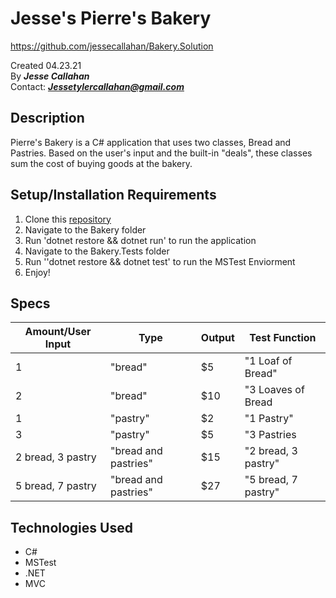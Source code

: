 # Jesse's Pierre's Bakery
https://github.com/jessecallahan/Bakery.Solution

Created 04.23.21</br>
By _**Jesse Callahan**_</br>
Contact: _**Jessetylercallahan@gmail.com**_</br>

## Description
Pierre's Bakery is a C# application that uses two classes, Bread and Pastries. Based on the user's input and the built-in "deals", these classes sum the cost of buying goods at the bakery.

## Setup/Installation Requirements

1. Clone this [repository](https://github.com/jessecallahan/Bakery.Solution)
2. Navigate to the Bakery folder
3. Run 'dotnet restore && dotnet run' to run the application
4. Navigate to the Bakery.Tests folder
5. Run ''dotnet restore && dotnet test' to run the MSTest Enviorment
6. Enjoy!

## Specs

|  Amount/User Input|  Type | Output  | Test Function |
|---|---|---|---|
| 1  |  "bread" | $5 | "1 Loaf of Bread"|
| 2  |  "bread"  | $10 | "3 Loaves of Bread |
| 1  |  "pastry" | $2 | "1 Pastry"|
| 3  |  "pastry" | $5  | "3 Pastries |
| 2 bread, 3 pastry  |  "bread and pastries" | $15 | "2 bread, 3 pastry" |
| 5 bread, 7 pastry  |  "bread and pastries" | $27 | "5 bread, 7 pastry" |

## Technologies Used
* C#
* MSTest
* .NET
* MVC


